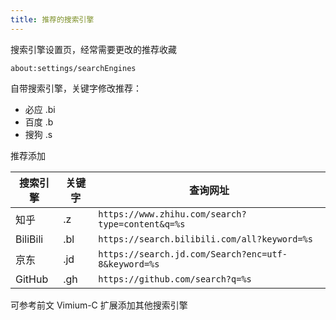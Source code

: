 ```yaml
---
title: 推荐的搜索引擎
---
```


搜索引擎设置页，经常需要更改的推荐收藏

    about:settings/searchEngines

自带搜索引擎，关键字修改推荐：

<ul className="pills pills--block">
  <li className="pills__item">必应 .bi</li>
  <li className="pills__item">百度 .b</li>
  <li className="pills__item">搜狗 .s</li>
</ul>

推荐添加

<div className="AutoSelectedTableContainer">

| 搜索引擎 | 关键字 | 查询网址                                                |
| -------- |-----|-----------------------------------------------------|
| 知乎     | .z  | `https://www.zhihu.com/search?type=content&q=%s`    |
| BiliBili | .bl | `https://search.bilibili.com/all?keyword=%s`        |
| 京东     | .jd | `https://search.jd.com/Search?enc=utf-8&keyword=%s` |
| GitHub   | .gh | `https://github.com/search?q=%s`                    |

</div>

可参考前文 Vimium-C 扩展添加其他搜索引擎
